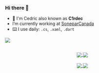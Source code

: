 ### Hi there 👋

- 🏃 I'm Cedric also known as **C1rdec**
- I’m currently working at [SoneparCanada](https://soneparcanada.com/)
- ⌨️ I use daily: `.cs`, `.xaml`, `.dart`
<!--
**C1rdec/C1rdec** is a ✨ _special_ ✨ repository because its `README.md` (this file) appears on your GitHub profile.

Here are some ideas to get you started:

- 🔭 I’m currently working on ...
- 🌱 I’m currently learning ...
- 👯 I’m looking to collaborate on ...
- 🤔 I’m looking for help with ...
- 💬 Ask me about ...
- 📫 How to reach me: ...
- 😄 Pronouns: ...
- ⚡ Fun fact: ...
-->
[![](https://github-readme-streak-stats.herokuapp.com/?user=C1rdec&theme=nightowl)](https://github.com/C1rdec)

## 

<!-- https://shields.io/ -->
<!-- https://simpleicons.org/ -->
<!-- https://github.com/alexandresanlim/Badges4-README.md-Profile -->
<div align="center">
  <a href="https://visualstudio.microsoft.com/">
    <img align="center" src="https://img.shields.io/badge/Visual_Studio-5C2D91?style=for-the-badge&logo=visual%20studio&logoColor=white" />
  </a>
  <a href="https://code.visualstudio.com/">
    <img align="center" src="https://img.shields.io/badge/Visual_Studio_Code-0078D4?style=for-the-badge&logo=visual%20studio%20code&logoColor=white" />
  </a>  
  </br>
  </br>
  <a href="https://docs.microsoft.com/en-us/dotnet/fundamentals/">
    <img align="center" src="https://img.shields.io/badge/.NET-512BD4?style=for-the-badge&logo=dotnet&logoColor=white" />
  </a>
    <a href="https://flutter.dev/">
    <img align="center" src="https://img.shields.io/badge/Flutter-02569B?style=for-the-badge&logo=flutter&logoColor=white" />
  </a>
